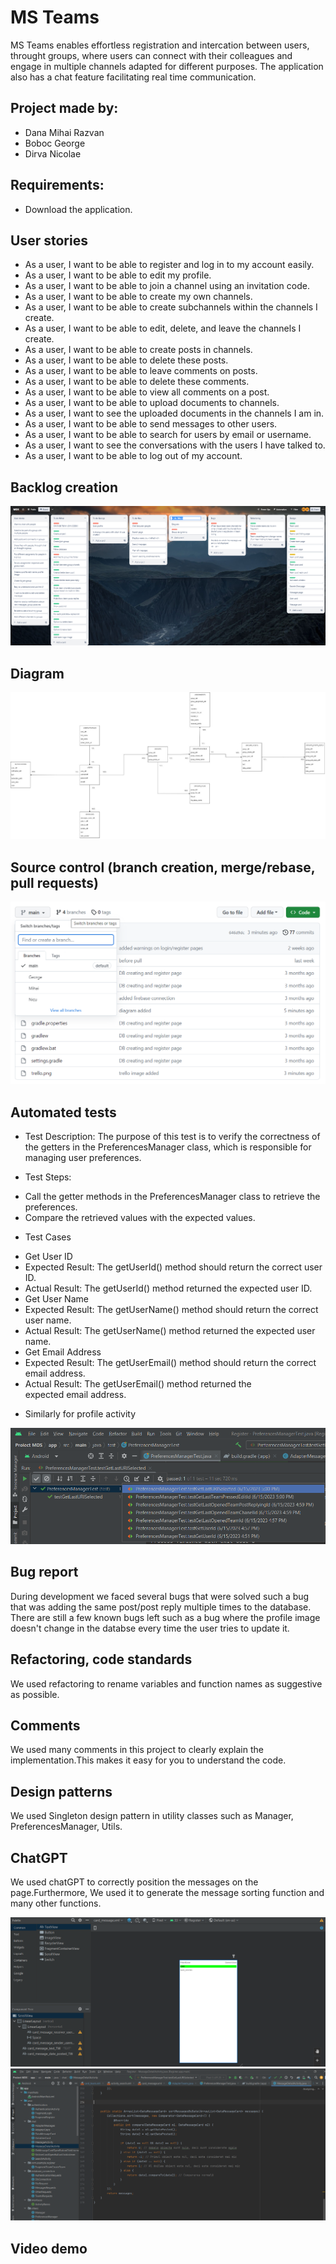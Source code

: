 # MS Teams

MS Teams enables effortless registration and intercation between users, 
throught groups, where users can connect with their colleagues and engage in multiple channels
adapted for different purposes. The application also has a chat feature facilitating real
time communication.

## Project made by:

* Dana Mihai Razvan
* Boboc George
* Dirva Nicolae

## Requirements:

+ Download the application.

## User stories

* As a user, I want to be able to register and log in to my account easily.
* As a user, I want to be able to edit my profile.
* As a user, I want to be able to join a channel using an invitation code.
* As a user, I want to be able to create my own channels.
* As a user, I want to be able to create subchannels within the channels I create.
* As a user, I want to be able to edit, delete, and leave the channels I create.
* As a user, I want to be able to create posts in channels.
* As a user, I want to be able to delete these posts.
* As a user, I want to be able to leave comments on posts.
* As a user, I want to be able to delete these comments.
* As a user, I want to be able to view all comments on a post.
* As a user, I want to be able to upload documents to channels.
* As a user, I want to see the uploaded documents in the channels I am in.
* As a user, I want to be able to send messages to other users.
* As a user, I want to be able to search for users by email or username.
* As a user, I want to see the conversations with the users I have talked to.
* As a user, I want to be able to log out of my account.

## Backlog creation
![Nu s-a putut incarca imaginea!](https://github.com/BobocGeorge254/Proiect-MDS/blob/main/trello.png)

## Diagram

![Nu s-a putut incarca imaginea!](https://github.com/BobocGeorge254/Proiect-MDS/blob/main/diagrama.jpg)

## Source control (branch creation, merge/rebase, pull requests)

![Nu s-a putut incarca imaginea!](https://github.com/BobocGeorge254/Proiect-MDS/blob/main/branches.png) 

## Automated tests
* Test Description: 
The purpose of this test is to verify the correctness of the getters in the PreferencesManager class, which is responsible for managing user preferences.


* Test Steps: 
- Call the getter methods in the PreferencesManager class to retrieve the preferences.
- Compare the retrieved values with the expected values.


* Test Cases
- Get User ID
- Expected Result: The getUserId() method should return the correct user ID.
- Actual Result: The getUserId() method returned the expected user ID.
- Get User Name
- Expected Result: The getUserName() method should return the correct user name.
- Actual Result: The getUserName() method returned the expected user name.
- Get Email Address
- Expected Result: The getUserEmail() method should return the correct email address.
- Actual Result: The getUserEmail() method returned the expected email address.


* Similarly for profile activity


![Nu s-a putut incarca imaginea!](https://github.com/BobocGeorge254/Proiect-MDS/blob/main/tests.png)

## Bug report

During development we faced several bugs that were solved such a bug that was adding the same post/post reply multiple times to the database.
There are still a few known bugs left such as a bug where the profile image doesn't change in the databse every time the user tries to update it.

## Refactoring, code standards

We used refactoring to rename variables and function names as suggestive as possible.

## Comments

We used many comments in this project to clearly explain the implementation.This makes it easy for you to understand the code. 

## Design patterns

We used Singleton design pattern in utility classes such as Manager, PreferencesManager, Utils.

## ChatGPT

We used chatGPT to correctly position the messages on the page.Furthermore, We used it to generate the message sorting function and many other functions.

![Nu s-a putut incarca imaginea!](https://github.com/BobocGeorge254/Proiect-MDS/blob/main/chat1.png)
![Nu s-a putut incarca imaginea!](https://github.com/BobocGeorge254/Proiect-MDS/blob/main/chat2.png)

## Video demo

